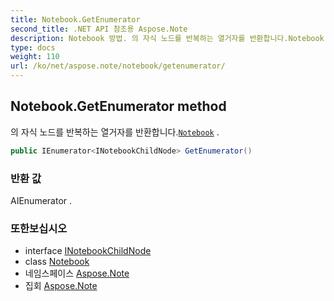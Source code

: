 ```yaml
---
title: Notebook.GetEnumerator
second_title: .NET API 참조용 Aspose.Note
description: Notebook 방법. 의 자식 노드를 반복하는 열거자를 반환합니다.Notebook .
type: docs
weight: 110
url: /ko/net/aspose.note/notebook/getenumerator/
---
```

## Notebook.GetEnumerator method

의 자식 노드를 반복하는 열거자를 반환합니다.[`Notebook`](../) .

```csharp
public IEnumerator<INotebookChildNode> GetEnumerator()
```

### 반환 값

AIEnumerator .

### 또한보십시오

* interface [INotebookChildNode](../../inotebookchildnode/)
* class [Notebook](../)
* 네임스페이스 [Aspose.Note](../../notebook/)
* 집회 [Aspose.Note](../../../)


